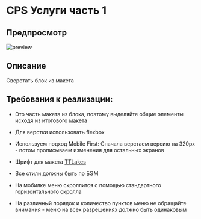 # CPS Услуги часть 1

## Предпросмотр

![preview](https://i.postimg.cc/dVJ8ddTn/preview.png)

## Описание

Сверстать блок из макета

## Требования к реализации:

- Это часть макета из блока, поэтому выделяйте общие элементы исходя из итогового [макета](https://www.figma.com/design/3rqvXG3YwNupBvgTCMooiy/%D0%91%D0%BB%D0%BE%D0%BA-1.3%3A-%D0%9F%D0%BE%D1%81%D1%82%D1%80%D0%BE%D0%B5%D0%BD%D0%B8%D0%B5-%D1%81%D0%B5%D1%82%D0%BE%D0%BA-%2B-%D0%91%D0%AD%D0%9C-%D0%B8%D0%BC%D0%B5%D0%BD%D0%BE%D0%B2%D0%B0%D0%BD%D0%B8%D0%B5?node-id=0-312&t=TzczQdtE8RREL7wp-1)

- Для верстки использовать flexbox

- Используем подход Mobile First: Сначала верстаем версию на 320px - потом прописываем изменения для остальных экранов

- Шрифт для макета [TTLakes](https://webfonts.pro/base-web-fonts/sans-serif-grotesque/897-tt-lakes.html)

- Все стили должны быть по БЭМ

- На мобилке меню скроллится с помощью стандартного горизонтального скролла

- На различный порядок и количество пунктов меню не обращайте внимания - меню на всех разрешениях должно быть одинаковым
